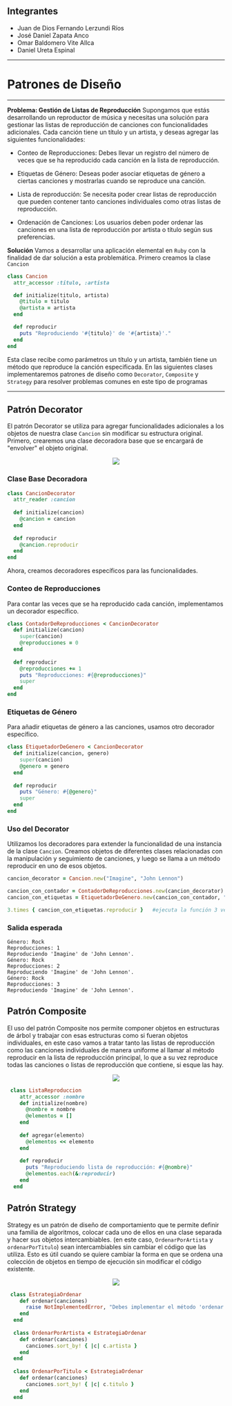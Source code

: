 
## Integrantes
- Juan de Dios Fernando Lerzundi Ríos
- José Daniel Zapata Anco
- Omar Baldomero Vite Allca
- Daniel Ureta Espinal
***
# Patrones de Diseño
***
**Problema: Gestión de Listas de Reproducción**
Supongamos que estás desarrollando un reproductor de música y necesitas una solución para gestionar las listas de reproducción de canciones con funcionalidades adicionales. Cada canción tiene un título y un artista, y deseas agregar las siguientes funcionalidades:

- Conteo de Reproducciones: Debes llevar un registro del número de veces que se ha reproducido cada canción en la lista de reproducción.

- Etiquetas de Género: Deseas poder asociar etiquetas de género a ciertas canciones y mostrarlas cuando se reproduce una canción.

- Lista de reproducción: Se necesita poder crear listas de reproducción que pueden contener tanto canciones individuales como otras listas de reproducción. 

- Ordenación de Canciones: Los usuarios deben poder ordenar las canciones en una lista de reproducción por artista o título según sus preferencias.

**Solución**
Vamos a desarrollar una aplicación elemental en `Ruby` con la finalidad de dar solución a esta problemática. Primero creamos la clase `Cancion`
```Ruby
class Cancion
  attr_accessor :titulo, :artista

  def initialize(titulo, artista)
    @titulo = titulo
    @artista = artista
  end

  def reproducir
    puts "Reproduciendo '#{titulo}' de '#{artista}'."
  end
end
```
Esta clase recibe como parámetros un título y un artista, también tiene un método que reproduce la canción especificada. En las siguientes clases implementaremos patrones de diseño como `Decorator`, `Composite` y `Strategy` para resolver problemas comunes en este tipo de programas
***
## Patrón Decorator
El patrón Decorator se utiliza para agregar funcionalidades adicionales a los objetos de nuestra clase `Cancion` sin modificar su estructura original.
Primero, crearemos una clase decoradora base que se encargará de "envolver" el objeto original.
<p align="center">
  <img src="Imagenes/decorator.jpeg" />
</p>

### Clase Base Decoradora

```Ruby
class CancionDecorator
  attr_reader :cancion
  
  def initialize(cancion)
    @cancion = cancion
  end
  
  def reproducir
    @cancion.reproducir
  end
end
```

Ahora, creamos decoradores específicos para las funcionalidades.

### Conteo de Reproducciones

Para contar las veces que se ha reproducido cada canción, implementamos un decorador específico.

```Ruby
class ContadorDeReproducciones < CancionDecorator
  def initialize(cancion)
    super(cancion)
    @reproducciones = 0
  end
  
  def reproducir
    @reproducciones += 1
    puts "Reproducciones: #{@reproducciones}"
    super
  end
end
```

### Etiquetas de Género

Para añadir etiquetas de género a las canciones, usamos otro decorador específico.

```Ruby
class EtiquetadorDeGenero < CancionDecorator
  def initialize(cancion, genero)
    super(cancion)
    @genero = genero
  end
  
  def reproducir
    puts "Género: #{@genero}"
    super
  end
end
```

### Uso del Decorator

Utilizamos los decoradores para extender la funcionalidad de una instancia de la clase `Cancion`.
Creamos objetos de diferentes clases relacionadas con la manipulación y seguimiento de canciones, y luego se llama a un método reproducir en uno de esos objetos.

```Ruby
cancion_decorator = Cancion.new("Imagine", "John Lennon")

cancion_con_contador = ContadorDeReproducciones.new(cancion_decorator)
cancion_con_etiquetas = EtiquetadorDeGenero.new(cancion_con_contador, "Rock")

3.times { cancion_con_etiquetas.reproducir }   #ejecuta la función 3 veces
```
### Salida esperada

```text
Género: Rock
Reproducciones: 1
Reproduciendo 'Imagine' de 'John Lennon'.
Género: Rock
Reproducciones: 2
Reproduciendo 'Imagine' de 'John Lennon'.
Género: Rock
Reproducciones: 3
Reproduciendo 'Imagine' de 'John Lennon'.
```

## Patrón Composite
El uso del patrón Composite nos permite componer objetos en estructuras de árbol y trabajar con esas estructuras como si fueran objetos individuales, en este caso vamos a 
tratar tanto las listas de reproducción como las canciones individuales de manera uniforme al llamar al método reproducir en la lista de reproducción principal, 
lo que a su vez reproduce todas las canciones o listas de reproducción que contiene, si esque las hay.
<p align="center"><img src="Imagenes/composite.jpeg"/></p>

```Ruby
 class ListaReproduccion
    attr_accessor :nombre
    def initialize(nombre)
      @nombre = nombre
      @elementos = []
    end
  
    def agregar(elemento)
      @elementos << elemento
    end
  
    def reproducir
      puts "Reproduciendo lista de reproducción: #{@nombre}"
      @elementos.each(&:reproducir)
    end
  end
```

## Patrón Strategy

Strategy es un patrón de diseño de comportamiento que te permite definir una familia de algoritmos, colocar cada uno de ellos en una clase separada y hacer sus objetos intercambiables. (en este caso, `OrdenarPorArtista` y `ordenarPorTitulo`) sean intercambiables sin cambiar el código que las utiliza. Esto es útil cuando se quiere cambiar la forma en que se ordena una colección de objetos en tiempo de ejecución sin modificar el código existente.

<p align="center"><img src="Imagenes/strategy.jpeg"/></p>

```Ruby
 class EstrategiaOrdenar
    def ordenar(canciones)
      raise NotImplementedError, "Debes implementar el método 'ordenar' en la estrategia concreta."
    end
  end
  
  class OrdenarPorArtista < EstrategiaOrdenar
    def ordenar(canciones)
      canciones.sort_by! { |c| c.artista }
    end
  end
  
  class OrdenarPorTitulo < EstrategiaOrdenar
    def ordenar(canciones)
      canciones.sort_by! { |c| c.titulo }
    end
  end
```
